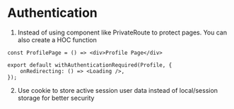 # Authentication

1. Instead of using component like PrivateRoute to protect pages. You can also create a HOC function

```
const ProfilePage = () => <div>Profile Page</div>

export default withAuthenticationRequired(Profile, {
    onRedirecting: () => <Loading />,
});
```

2. Use cookie to store active session user data instead of local/session storage for better security
